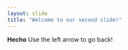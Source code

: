 ```yaml
---
layout: slide
title: "Welcome to our second slide!"
---
```

**Hecho**
Use the left arrow to go back!
